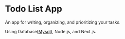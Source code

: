 # Todo List App

An app for writing, organizing, and prioritizing your tasks.

Using Database([Mysql](https://www.mysql.com/)), Node.js, and Next.js.
